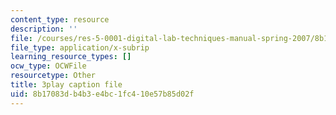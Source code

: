 ```yaml
---
content_type: resource
description: ''
file: /courses/res-5-0001-digital-lab-techniques-manual-spring-2007/8b17083db4b3e4bc1fc410e57b85d02f_DmvaOb1xb1o.srt
file_type: application/x-subrip
learning_resource_types: []
ocw_type: OCWFile
resourcetype: Other
title: 3play caption file
uid: 8b17083d-b4b3-e4bc-1fc4-10e57b85d02f
---
```

